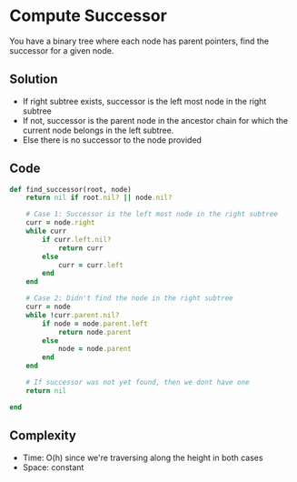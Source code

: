 # Compute Successor
You have a binary tree where each node has parent pointers, find the successor for a given node.

## Solution
- If right subtree exists, successor is the left most node in the right subtree
- If not, successor is the parent node in the ancestor chain for which the current node belongs in the left subtree.
- Else there is no successor to the node provided

## Code
```ruby
def find_successor(root, node)
    return nil if root.nil? || node.nil?

    # Case 1: Successor is the left most node in the right subtree
    curr = node.right
    while curr
        if curr.left.nil?
            return curr
        else
            curr = curr.left
        end
    end

    # Case 2: Didn't find the node in the right subtree
    curr = node
    while !curr.parent.nil?
        if node = node.parent.left
            return node.parent
        else
            node = node.parent
        end
    end

    # If successor was not yet found, then we dont have one
    return nil

end
```

## Complexity
- Time: O(h) since we're traversing along the height in both cases
- Space: constant
